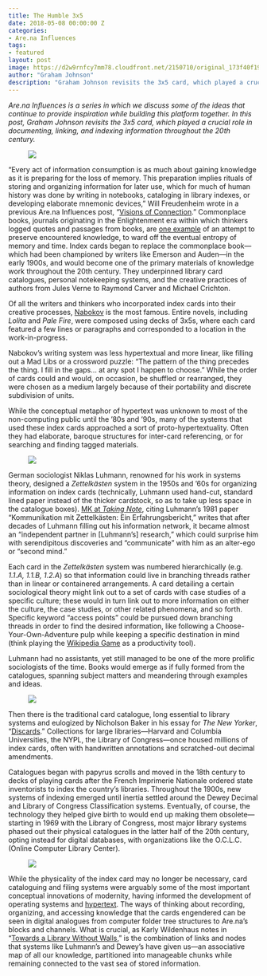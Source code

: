 ```yaml
---
title: The Humble 3x5
date: 2018-05-08 00:00:00 Z
categories:
- Are.na Influences
tags:
- featured
layout: post
image: https://d2w9rnfcy7mm78.cloudfront.net/2150710/original_173f40f198bf80e258b270e8378c0f2f.png
author: "Graham Johnson"
description: "Graham Johnson revisits the 3x5 card, which played a crucial role in documenting, linking, and indexing information throughout the 20th century."
---
```


_Are.na Influences is a series in which we discuss some of the ideas that continue to provide inspiration while building this platform together. In this post, Graham Johnson revisits the 3x5 card, which played a crucial role in documenting, linking, and indexing information throughout the 20th century._

<figure>
    <img src="https://d2w9rnfcy7mm78.cloudfront.net/2150713/original_528d90134208ab748c27f36fb3fd40fa.png" />
</figure>

“Every act of information consumption is as much about gaining knowledge as it is preparing for the loss of memory. This preparation implies rituals of storing and organizing information for later use, which for much of human history was done by writing in notebooks, cataloging in library indexes, or developing elaborate mnemonic devices,” Will Freudenheim wrote in a previous Are.na Influences post, “[Visions of Connection](https://www.are.na/blog/are.na%20influences/2017/08/01/visions-of-connection.html).” Commonplace books, journals originating in the Enlightenment era within which thinkers logged quotes and passages from books, are [one example](https://www.are.na/blog/a%20collection%20of%20channels/2018/03/27/commonplace-books.html) of an attempt to preserve encountered knowledge, to ward off the eventual entropy of memory and time. Index cards began to replace the commonplace book—which had been championed by writers like Emerson and Auden—in the early 1900s, and would become one of the primary materials of knowledge work throughout the 20th century. They underpinned library card catalogues, personal notekeeping systems, and the creative practices of authors from Jules Verne to Raymond Carver and Michael Crichton.

Of all the writers and thinkers who incorporated index cards into their creative processes, [Nabokov](https://www.are.na/search/nabokov) is the most famous. Entire novels, including _Lolita_ and _Pale Fire_, were composed using decks of 3x5s, where each card featured a few lines or paragraphs and corresponded to a location in the work-in-progress.

Nabokov’s writing system was less hypertextual and more linear, like filling out a Mad Libs or a crossword puzzle: “The pattern of the thing precedes the thing. I fill in the gaps… at any spot I happen to choose.” While the order of cards could and would, on occasion, be shuffled or rearranged, they were chosen as a medium largely because of their portability and discrete subdivision of units.

While the conceptual metaphor of hypertext was unknown to most of the non-computing public until the ’80s and ’90s, many of the systems that used these index cards approached a sort of proto-hypertextuality. Often they had elaborate, baroque structures for inter-card referencing, or for searching and finding tagged materials.

<figure>
    <img src="https://d2w9rnfcy7mm78.cloudfront.net/2150709/original_6670786229986b7d4ff022455e646256.jpg" />
</figure>

German sociologist Niklas Luhmann, renowned for his work in systems theory,  designed a _Zettelkästen_ system in the 1950s and ’60s for organizing information on index cards (technically, Luhmann used hand-cut, standard lined paper instead of the thicker cardstock, so as to take up less space in the catalogue boxes). [MK at _Taking Note_](http://takingnotenow.blogspot.com/2007/12/luhmanns-zettelkasten.html), citing Luhmann’s 1981 paper “Kommunikation mit Zettelkästen: Ein Erfahrungsbericht,” writes that after decades of Luhmann filling out his information network, it became almost an “independent partner in [Luhmann’s] research,” which could surprise him with serendipitous discoveries and “communicate” with him as an alter-ego or “second mind.”

Each card in the _Zettelkästen_ system was numbered hierarchically (e.g. _1.1.A, 1.1.B, 1.2.A_) so that information could live in branching threads rather than in linear or containered arrangements. A card detailing a certain sociological theory might link out to a set of cards with case studies of a specific culture; these would in turn link out to more information on either the culture, the case studies, or other related phenomena, and so forth.  Specific keyword “access points” could be pursued down branching threads in order to find the desired information, like following a Choose-Your-Own-Adventure pulp while keeping a specific destination in mind (think playing the [Wikipedia Game](https://en.wikipedia.org/wiki/Wikipedia:Wiki_Game) as a productivity tool).

Luhmann had no assistants, yet still managed to be one of the more prolific sociologists of the time. Books would emerge as if fully formed from the catalogues, spanning subject matters and meandering through examples and ideas.

<figure>
    <img src="https://d2w9rnfcy7mm78.cloudfront.net/2150711/original_c5cbd10a6986d2bc1633584a999286c0.jpg" />
</figure>

Then there is the traditional card catalogue, long essential to library systems and eulogized by Nicholson Baker in his essay for _The New Yorker_, “[Discards](https://www.are.na/block/2124920).” Collections for large libraries—Harvard and Columbia Universities, the NYPL, the Library of Congress—once housed millions of index cards, often with handwritten annotations and scratched-out decimal amendments.

Catalogues began with papyrus scrolls and moved in the 18th century to decks of playing cards after the French Imprimerie Nationale ordered state inventorists to index the country’s libraries. Throughout the 1900s, new systems of indexing emerged until inertia settled around the Dewey Decimal and Library of Congress Classification systems. Eventually, of course, the technology they helped give birth to would end up making them obsolete—starting in 1969 with the Library of Congress, most major library systems phased out their physical catalogues in the latter half of the 20th century, opting instead for digital databases, with organizations like the O.C.L.C. (Online Computer Library Center).

<figure>
    <img src="https://d2w9rnfcy7mm78.cloudfront.net/2150712/original_4461ef54cb74522749586bd47d1fa862.png" />
</figure>

While the physicality of the index card may no longer be necessary, card cataloguing and filing systems were arguably some of the most important conceptual innovations of modernity, having informed the development of operating systems and [hypertext](https://www.are.na/search/hypertext). The ways of thinking about recording, organizing, and accessing knowledge that the cards engendered can be seen in digital analogues from computer folder tree structures to Are.na’s blocks and channels. What is crucial, as Karly Wildenhaus notes in “[Towards a Library Without Walls](https://www.are.na/blog/case%20study/2017/10/10/karly-wildenhaus.html),” is the combination of links and nodes that systems like Luhmann’s and Dewey’s have given us—an associative map of all our knowledge, partitioned into manageable chunks while remaining connected to the vast sea of stored information.
